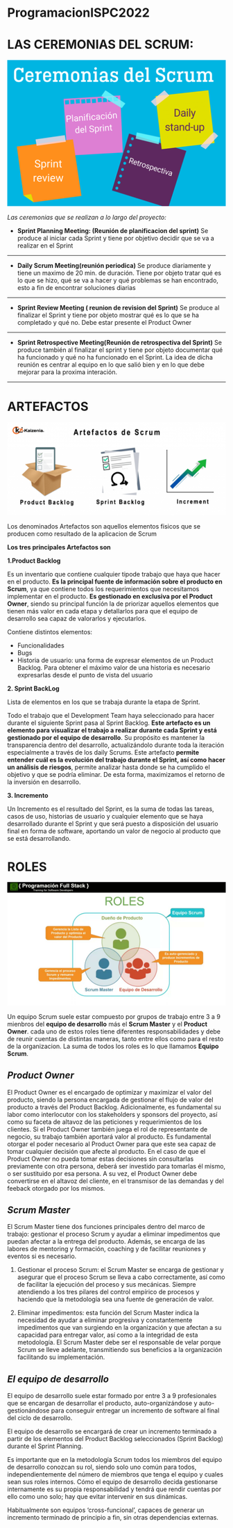 # ProgramacionISPC2022

# LAS CEREMONIAS DEL SCRUM:

![ceremonias](ceremonias-scrum.png)

*Las ceremonias que se realizan a lo largo del proyecto:*

* **Sprint Planning Meeting: (Reunión de planificacion del sprint)**  Se produce al iniciar cada Sprint y tiene por objetivo decidir que se va a realizar en el Sprint

___
* **Daily Scrum Meeting(reunión periodica)** Se produce diariamente y tiene un maximo de 20 min. de duración. Tiene por objeto tratar qué es lo que se hizo, qué se va a hacer y qué problemas se han encontrado, esto a fin de encontrar soluciones diarias

___
* **Sprint Review Meeting ( reunion de revision del Sprint)** Se produce al finalizar el Sprint y tiene por objeto mostrar qué es lo que se ha completado y qué no. Debe estar presente el Product Owner 
___
* **Sprint Retrospective Meeting(Reunión de retrospectiva del Sprint)** Se produce también al finalizar el sprint y tiene por objeto documentar qué ha funcionado y qué no ha funcionado en el Sprint. La idea de dicha reunión es centrar al equipo en lo que salió bien y en lo que debe mejorar para la proxima interación.  
___



   

# ARTEFACTOS 

![artefactos](artefactos_de_scrum.png)

Los denominados Artefactos son aquellos elementos fisicos que se producen como resultado de la aplicacion de Scrum

**Los tres principales Artefactos son**

**1.Product Backlog** 

Es un inventario que contiene cualquier tipode trabajo que haya que hacer en el producto. **Es la principal fuente de información sobre el producto en Scrum**, ya que contiene todos los requerimientos que necesitamos implementar en el producto. **Es gestionado en exclusiva por el Product Owner**, siendo su principal función la de priorizar aquellos elementos que tienen más valor en cada etapa y detallarlos para que el equipo de desarrollo sea capaz de valorarlos y ejecutarlos. 


Contiene distintos elementos:
* Funcionalidades
* Bugs
* Historia de usuario: una forma de expresar elementos de un Product Backlog. Para obtener el máximo valor de una historia es necesario expresarlas desde el punto de vista del usuario


**2. Sprint BackLog** 

Lista de elementos en los que se trabaja durante la etapa de Sprint.

Todo el trabajo que el Development Team haya seleccionado para hacer durante el siguiente Sprint pasa al Sprint Backlog. **Este artefacto es un elemento para visualizar el trabajo a realizar durante cada Sprint y está gestionado por el equipo de desarrollo**. Su propósito es mantener la transparencia dentro del desarrollo, actualizándolo durante toda la iteración especialmente a través de los daily Scrums.
Este artefacto **permite entender cuál es la evolución del trabajo durante el Sprint, así como hacer un análisis de riesgos**, permite analizar hasta donde se ha cumplido el objetivo y que se podría eliminar. De esta forma, maximizamos el retorno de la inversión en desarrollo.


**3. Incremento**


Un Incremento es el resultado del Sprint, es la suma de todas las tareas, casos de uso, historias de usuario y cualquier elemento que se haya desarrollado durante el Sprint y que será puesto a disposición del usuario final en forma de software, aportando un valor de negocio al producto que se está desarrollando.






# ROLES 

![roles](roles_scrum.jpg)


Un equipo Scrum suele estar compuesto por grupos de trabajo entre 3 a 9 mienbros del **equipo de desarrollo** más el **Scrum Master**  y el  **Product Owner**. cada uno de estos roles tiene diferentes responsabilidades y debe de reunir cuentas de distintas maneras, tanto entre ellos como para el resto de la organizacion. La suma de todos los roles es lo que llamamos **Equipo Scrum**.

## ***Product Owner***  
El Product Owner es el encargado de optimizar y maximizar el valor del producto, siendo la persona encargada de gestionar el flujo de valor del producto a través del Product Backlog. Adicionalmente, es fundamental su labor como interlocutor con los stakeholders y sponsors del proyecto, así como su faceta de altavoz de las peticiones y requerimientos de los clientes. Si el Product Owner también juega el rol de representante de negocio, su trabajo también aportará valor al producto.
Es fundamental otorgar el poder necesario al Product Owner para que este sea capaz de tomar cualquier decisión que afecte al producto. En el caso de que el Product Owner no pueda tomar estas decisiones sin consultarlas previamente con otra persona, deberá ser investido para tomarlas él mismo, o ser sustituido por esa persona. A su vez, el Product Owner debe convertirse en el altavoz del cliente, en el transmisor de las demandas y del feeback otorgado por los mismos.

## ***Scrum Master*** 

El Scrum Master tiene dos funciones principales dentro del marco de trabajo: gestionar el proceso Scrum y ayudar a eliminar impedimentos que puedan afectar a la entrega del producto. Además, se encarga de las labores de mentoring y formación, coaching y de facilitar reuniones y eventos si es necesario.

1.    Gestionar el proceso Scrum: el Scrum Master se encarga de gestionar y asegurar que el proceso Scrum se lleva a cabo correctamente, así como de facilitar la ejecución del proceso y sus mecánicas. Siempre atendiendo a los tres pilares del control empírico de procesos y haciendo que la metodología sea una fuente de generación de valor.

2.    Eliminar impedimentos: esta función del Scrum Master indica la necesidad de ayudar a eliminar progresiva y constantemente impedimentos que van surgiendo en la organización y que afectan a su capacidad para entregar valor, así como a la integridad de esta metodología. El Scrum Master debe ser el responsable de velar porque Scrum se lleve adelante, transmitiendo sus beneficios a la organización facilitando su implementación.

## ***El equipo de desarrollo***
El equipo de desarrollo suele estar formado por entre 3 a 9 profesionales que se encargan de desarrollar el producto, auto-organizándose y auto-gestionándose para conseguir entregar un incremento de software al final del ciclo de desarrollo.

El equipo de desarrollo se encargará de crear un incremento terminado a partir de los elementos del Product Backlog seleccionados (Sprint Backlog) durante el Sprint Planning.

Es importante que en la metodología Scrum todos los miembros del equipo de desarrollo conozcan su rol, siendo solo uno común para todos, independientemente del número de miembros que tenga el equipo y cuales sean sus roles internos. Cómo el equipo de desarrollo decida gestionarse internamente es su propia responsabilidad y tendrá que rendir cuentas por ello como uno solo; hay que evitar intervenir en sus dinámicas.

Habitualmente son equipos ‘cross-funcional’, capaces de generar un incremento terminado de principio a fin, sin otras dependencias externas.